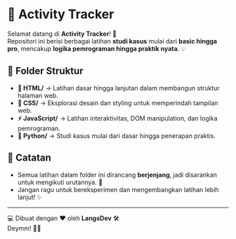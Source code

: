 # 🚀 Activity Tracker

Selamat datang di **Activity Tracker**! 🎯  
Repositori ini berisi berbagai latihan **studi kasus** mulai dari **basic hingga pro**, mencakup **logika pemrograman hingga praktik nyata**. 💡  

## 📂 Folder Struktur

- **📜 HTML/** → Latihan dasar hingga lanjutan dalam membangun struktur halaman web.
- **🎨 CSS/** → Eksplorasi desain dan styling untuk memperindah tampilan web.
- **⚡ JavaScript/** → Latihan interaktivitas, DOM manipulation, dan logika pemrograman.
- **🐍 Python/** → Studi kasus mulai dari dasar hingga penerapan praktis.


## 📌 Catatan

- Semua latihan dalam folder ini dirancang **berjenjang**, jadi disarankan untuk mengikuti urutannya. 🔄  
- Jangan ragu untuk bereksperimen dan mengembangkan latihan lebih lanjut! ✨  

---

💻 Dibuat dengan ❤️ oleh **LangsDev** 🛠️  
Deymm! 🚀🔥
